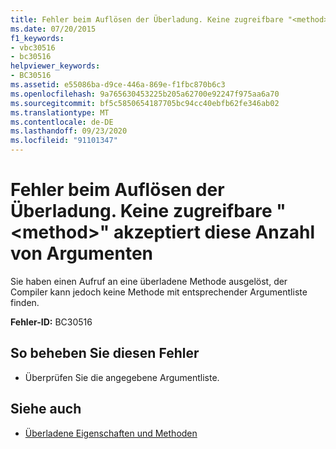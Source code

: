 ```yaml
---
title: Fehler beim Auflösen der Überladung. Keine zugreifbare "<method>" akzeptiert diese Anzahl von Argumenten
ms.date: 07/20/2015
f1_keywords:
- vbc30516
- bc30516
helpviewer_keywords:
- BC30516
ms.assetid: e55086ba-d9ce-446a-869e-f1fbc870b6c3
ms.openlocfilehash: 9a765630453225b205a62700e92247f975aa6a70
ms.sourcegitcommit: bf5c5850654187705bc94cc40ebfb62fe346ab02
ms.translationtype: MT
ms.contentlocale: de-DE
ms.lasthandoff: 09/23/2020
ms.locfileid: "91101347"
---
```

# <a name="overload-resolution-failed-because-no-accessible-method-accepts-this-number-of-arguments"></a>Fehler beim Auflösen der Überladung. Keine zugreifbare "\<method>" akzeptiert diese Anzahl von Argumenten

Sie haben einen Aufruf an eine überladene Methode ausgelöst, der Compiler kann jedoch keine Methode mit entsprechender Argumentliste finden.  
  
 **Fehler-ID:** BC30516  
  
## <a name="to-correct-this-error"></a>So beheben Sie diesen Fehler  
  
- Überprüfen Sie die angegebene Argumentliste.  
  
## <a name="see-also"></a>Siehe auch

- [Überladene Eigenschaften und Methoden](../programming-guide/language-features/objects-and-classes/overloaded-properties-and-methods.md)
